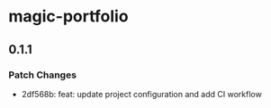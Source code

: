 # magic-portfolio

## 0.1.1

### Patch Changes

- 2df568b: feat: update project configuration and add CI workflow
